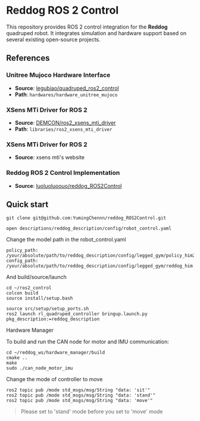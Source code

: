 # Reddog ROS 2 Control

This repository provides ROS 2 control integration for the **Reddog** quadruped robot. It integrates simulation and hardware support based on several existing open-source projects.

## References

### Unitree Mujoco Hardware Interface
- **Source**: [legubiao/quadruped_ros2_control](https://github.com/legubiao/quadruped_ros2_control)  
- **Path**: `hardwares/hardware_unitree_mujoco`

### XSens MTi Driver for ROS 2
- **Source**: [DEMCON/ros2_xsens_mti_driver](https://github.com/DEMCON/ros2_xsens_mti_driver)  
- **Path**: `libraries/ros2_xsens_mti_driver`

### XSens MTi Driver for ROS 2
- **Source**: xsens mti's website

### Reddog ROS 2 Control Implementation
- **Source**: [luoluoluoouo/reddog_ROS2Control](https://github.com/luoluoluoouo/reddog_ROS2Control)

## Quick start
```
git clone git@github.com:YumingChennn/reddog_ROS2Control.git
```
```
open descriptions/reddog_description/config/robot_control.yaml
```
Change the model path in the robot_control.yaml
```
policy_path: /your/absolute/path/to/reddog_description/config/legged_gym/policy_him2.pt
config_path: /your/absolute/path/to/reddog_description/config/legged_gym/reddog_him.yaml
```

And build/source/launch
```
cd ~/ros2_control
colcon build
source install/setup.bash
```

```
source src/setup/setup_ports.sh
ros2 launch rl_quadruped_controller bringup.launch.py pkg_description:=reddog_description
```

Hardware Manager

To build and run the CAN node for motor and IMU communication:

```
cd ~/reddog_ws/hardware_manager/build
cmake ..
make
sudo ./can_node_motor_imu
```

Change the mode of controller to move
```
ros2 topic pub /mode std_msgs/msg/String "data: 'sit'"
ros2 topic pub /mode std_msgs/msg/String "data: 'stand'"
ros2 topic pub /mode std_msgs/msg/String "data: 'move'"
```
> Please set to 'stand' mode before you set to 'move' mode
